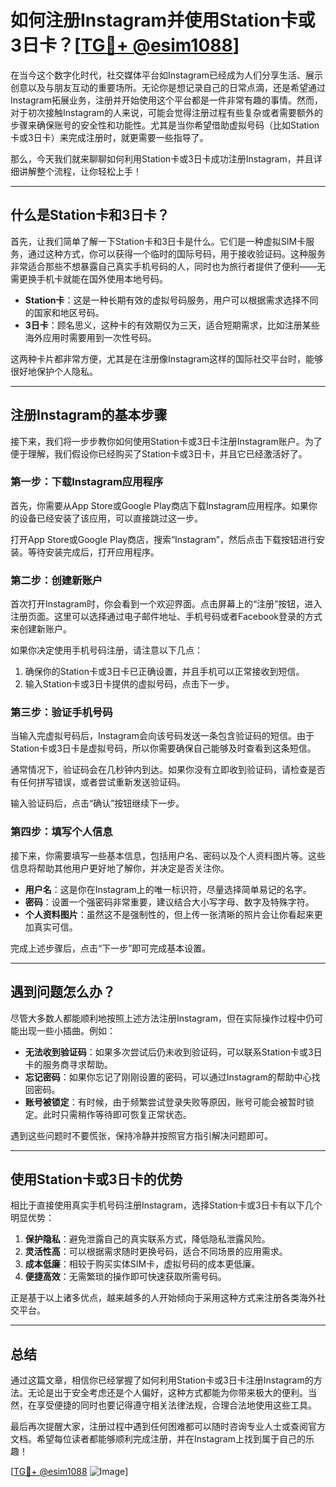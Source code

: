 # 如何注册Instagram并使用Station卡或3日卡？[[TG💪+ @esim1088](https://t.me/s/esim1088)]

在当今这个数字化时代，社交媒体平台如Instagram已经成为人们分享生活、展示创意以及与朋友互动的重要场所。无论你是想记录自己的日常点滴，还是希望通过Instagram拓展业务，注册并开始使用这个平台都是一件非常有趣的事情。然而，对于初次接触Instagram的人来说，可能会觉得注册过程有些复杂或者需要额外的步骤来确保账号的安全性和功能性。尤其是当你希望借助虚拟号码（比如Station卡或3日卡）来完成注册时，就更需要一些指导了。

那么，今天我们就来聊聊如何利用Station卡或3日卡成功注册Instagram，并且详细讲解整个流程，让你轻松上手！

---

## **什么是Station卡和3日卡？**

首先，让我们简单了解一下Station卡和3日卡是什么。它们是一种虚拟SIM卡服务，通过这种方式，你可以获得一个临时的国际号码，用于接收验证码。这种服务非常适合那些不想暴露自己真实手机号码的人，同时也为旅行者提供了便利——无需更换手机卡就能在国外使用本地号码。

- **Station卡**：这是一种长期有效的虚拟号码服务，用户可以根据需求选择不同的国家和地区号码。
- **3日卡**：顾名思义，这种卡的有效期仅为三天，适合短期需求，比如注册某些海外应用时需要用到一次性号码。

这两种卡片都非常方便，尤其是在注册像Instagram这样的国际社交平台时，能够很好地保护个人隐私。

---

## 注册Instagram的基本步骤

接下来，我们将一步步教你如何使用Station卡或3日卡注册Instagram账户。为了便于理解，我们假设你已经购买了Station卡或3日卡，并且它已经激活好了。

### 第一步：下载Instagram应用程序

首先，你需要从App Store或Google Play商店下载Instagram应用程序。如果你的设备已经安装了该应用，可以直接跳过这一步。

打开App Store或Google Play商店，搜索“Instagram”，然后点击下载按钮进行安装。等待安装完成后，打开应用程序。

### 第二步：创建新账户

首次打开Instagram时，你会看到一个欢迎界面。点击屏幕上的“注册”按钮，进入注册页面。这里可以选择通过电子邮件地址、手机号码或者Facebook登录的方式来创建新账户。

如果你决定使用手机号码注册，请注意以下几点：
1. 确保你的Station卡或3日卡已正确设置，并且手机可以正常接收到短信。
2. 输入Station卡或3日卡提供的虚拟号码，点击下一步。

### 第三步：验证手机号码

当输入完虚拟号码后，Instagram会向该号码发送一条包含验证码的短信。由于Station卡或3日卡是虚拟号码，所以你需要确保自己能够及时查看到这条短信。

通常情况下，验证码会在几秒钟内到达。如果你没有立即收到验证码，请检查是否有任何拼写错误，或者尝试重新发送验证码。

输入验证码后，点击“确认”按钮继续下一步。

### 第四步：填写个人信息

接下来，你需要填写一些基本信息，包括用户名、密码以及个人资料图片等。这些信息将帮助其他用户更好地了解你，并决定是否关注你。

- **用户名**：这是你在Instagram上的唯一标识符，尽量选择简单易记的名字。
- **密码**：设置一个强密码非常重要，建议结合大小写字母、数字及特殊字符。
- **个人资料图片**：虽然这不是强制性的，但上传一张清晰的照片会让你看起来更加真实可信。

完成上述步骤后，点击“下一步”即可完成基本设置。

---

## 遇到问题怎么办？

尽管大多数人都能顺利地按照上述方法注册Instagram，但在实际操作过程中仍可能出现一些小插曲。例如：
- **无法收到验证码**：如果多次尝试后仍未收到验证码，可以联系Station卡或3日卡的服务商寻求帮助。
- **忘记密码**：如果你忘记了刚刚设置的密码，可以通过Instagram的帮助中心找回密码。
- **账号被锁定**：有时候，由于频繁尝试登录失败等原因，账号可能会被暂时锁定。此时只需稍作等待即可恢复正常状态。

遇到这些问题时不要慌张，保持冷静并按照官方指引解决问题即可。

---

## 使用Station卡或3日卡的优势

相比于直接使用真实手机号码注册Instagram，选择Station卡或3日卡有以下几个明显优势：

1. **保护隐私**：避免泄露自己的真实联系方式，降低隐私泄露风险。
2. **灵活性高**：可以根据需求随时更换号码，适合不同场景的应用需求。
3. **成本低廉**：相较于购买实体SIM卡，虚拟号码的成本更低廉。
4. **便捷高效**：无需繁琐的操作即可快速获取所需号码。

正是基于以上诸多优点，越来越多的人开始倾向于采用这种方式来注册各类海外社交平台。

---

## 总结

通过这篇文章，相信你已经掌握了如何利用Station卡或3日卡注册Instagram的方法。无论是出于安全考虑还是个人偏好，这种方式都能为你带来极大的便利。当然，在享受便捷的同时也要记得遵守相关法律法规，合理合法地使用这些工具。

最后再次提醒大家，注册过程中遇到任何困难都可以随时咨询专业人士或查阅官方文档。希望每位读者都能够顺利完成注册，并在Instagram上找到属于自己的乐趣！

[[TG💪+ @esim1088](https://t.me/s/esim1088) ![Image](https://i.postimg.cc/4NQfJmqS/Snipaste-2025-05-13-00-14-12.png)]